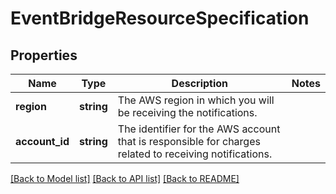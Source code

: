 # EventBridgeResourceSpecification

## Properties
Name | Type | Description | Notes
------------ | ------------- | ------------- | -------------
**region** | **string** | The AWS region in which you will be receiving the notifications. | 
**account_id** | **string** | The identifier for the AWS account that is responsible for charges related to receiving notifications. | 

[[Back to Model list]](../README.md#documentation-for-models) [[Back to API list]](../README.md#documentation-for-api-endpoints) [[Back to README]](../README.md)



